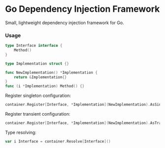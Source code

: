 # Go Dependency Injection Framework

Small, lightweight dependency injection framework for Go.

### Usage
```go
type Interface interface {
	Method()
}

type Implementation struct {}

func NewImplementation() *Implementation {
    return &Implementation{}
}
func (i *Implementation) Method() {}
```

Register singleton configuration:
```go
container.Register[Interface, *Implementation](NewImplementation).AsSingleton()
```

Register transient configuration:
```go
container.Register[Interface, *Implementation](NewImplementation).AsTransient()
```

Type resolving:
```go
var i Interface = container.Resolve[Interface]()
```